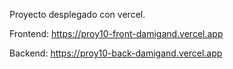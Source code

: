 Proyecto desplegado con vercel.

Frontend: https://proy10-front-damigand.vercel.app

Backend: https://proy10-back-damigand.vercel.app
